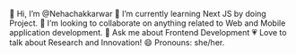  👋 Hi, I’m @Nehachakkarwar
 🌱  I’m currently learning Next JS by doing Project.
 🔎  I’m looking to collaborate on anything related to Web and Mobile application development.
 💬 Ask me about Frontend Development
 💗 Love to talk about Research and Innovation!
 😄 Pronouns: she/her.

<!---
Nchakkarwar/Nchakkarwar is a ✨ special ✨ repository because its `README.md` (this file) appears on your GitHub profile.
You can click the Preview link to take a look at your changes.
--->
